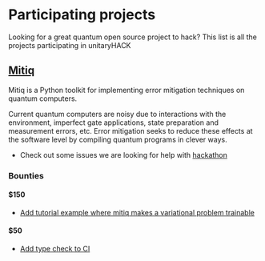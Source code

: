 # Participating projects

Looking for a great quantum open source project to hack?
This list is all the projects participating in unitaryHACK

## [Mitiq](https://github.com/unitaryfund/mitiq)

Mitiq is a Python toolkit for implementing error mitigation techniques on quantum computers.

Current quantum computers are noisy due to interactions with the environment, imperfect gate applications, state preparation and measurement errors, etc. Error mitigation seeks to reduce these effects at the software level by compiling quantum programs in clever ways.

- Check out some issues we are looking for help with [hackathon](https://github.com/unitaryfund/mitiq/labels/unitaryhack)

### Bounties

#### $150

- [Add tutorial example where mitiq makes a variational problem trainable](https://github.com/unitaryfund/mitiq/issues/529)

#### $50

- [Add type check to CI](https://github.com/unitaryfund/mitiq/issues/489)
